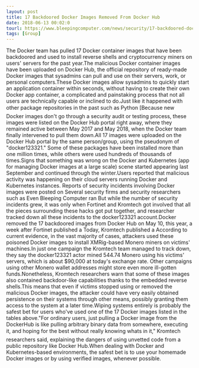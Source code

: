 ```yaml
---
layout: post
title: 17 Backdoored Docker Images Removed From Docker Hub
date: 2018-06-13 00:02:0
tourl: https://www.bleepingcomputer.com/news/security/17-backdoored-docker-images-removed-from-docker-hub/
tags: [Group]
---
```

The Docker team has pulled 17 Docker container images that have been backdoored and used to install reverse shells and cryptocurrency miners on users' servers for the past year.The malicious Docker container images have been uploaded on Docker Hub, the official repository of ready-made Docker images that sysadmins can pull and use on their servers, work, or personal computers.These Docker images allow sysadmins to quickly start an application container within seconds, without having to create their own Docker app container, a complicated and painstaking process that not all users are technically capable or inclined to do.Just like it happened with other package repositories in the past such as Python [Because new Docker images don't go through a security audit or testing process, these images were listed on the Docker Hub portal right away, where they remained active between May 2017 and May 2018, when the Docker team finally intervened to pull them down.All 17 images were uploaded on the Docker Hub portal by the same person/group, using the pseudonym of "docker123321." Some of these packages have been installed more than one million times, while others were used hundreds of thousands of times.Signs that something was wrong on the Docker and Kubernetes (app for managing Docker images at a large scale) scene started appearing last September and continued through the winter.Users reported that malicious activity was happening on their cloud servers running Docker and Kubernetes instances. Reports of security incidents involving Docker images were posted on Several security firms and security researchers such as Even Bleeping Computer ran But while the number of security incidents grew, it was only when Fortinet and Kromtech got involved that all the pieces surrounding these hacks got put together, and researcher tracked down all these incidents to the docker123321 account.Docker removed the 17 backdoored images from Docker Hub on May 10, this year, a week after Fortinet published a Today, Kromtech published a According to current evidence, in the vast majority of cases, attackers used these poisoned Docker images to install XMRig-based Monero miners on victims' machines.In just one campaign the Kromtech team managed to track down, they say the docker123321 actor mined 544.74 Monero using his victims' servers, which is about $90,000 at today's exchange rate. Other campaigns using other Monero wallet addresses might store even more ill-gotten funds.Nonetheless, Kromtech researchers warn that some of these images also contained backdoor-like capabilities thanks to the embedded reverse shells.This means that even if victims stopped using or removed the malicious Docker images, the attacker could have very easily obtained persistence on their systems through other means, possibly granting them access to the system at a later time.Wiping systems entirely is probably the safest bet for users who've used one of the 17 Docker images listed in the tables above."For ordinary users, just pulling a Docker image from the DockerHub is like pulling arbitrary binary data from somewhere, executing it, and hoping for the best without really knowing whats in it," Kromtech researchers said, explaining the dangers of using unvetted code from a public repository like Docker Hub.When dealing with Docker and Kubernetes-based environments, the safest bet is to use your homemade Docker images or by using verified images, whenever possible.